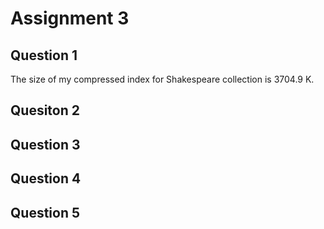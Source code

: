 # Assignment 3

## Question 1

The size of my compressed index for Shakespeare collection is 3704.9 K.

## Quesiton 2

## Question 3

## Question 4

## Question 5

